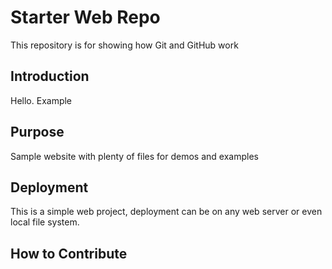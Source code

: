 # Starter Web Repo

This repository is for showing how Git and GitHub work

## Introduction
Hello. Example

## Purpose

Sample website with plenty of files for demos and examples

## Deployment

This is a simple web project, deployment can be on any web server or even local file system.

## How to Contribute